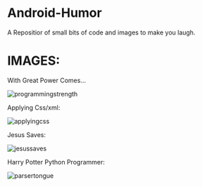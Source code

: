 # Android-Humor
A Repositior of small bits of code and images to make you laugh.

# IMAGES:

With Great Power Comes...

![programmingstrength](https://cloud.githubusercontent.com/assets/9339984/26617734/6258b704-459c-11e7-8377-5ee23eeb0d74.jpg)

Applying Css/xml:

![applyingcss](https://cloud.githubusercontent.com/assets/9339984/26617746/79906764-459c-11e7-98b3-046d953ce986.jpg)

Jesus Saves:

![jesussaves](https://cloud.githubusercontent.com/assets/9339984/26617753/7d9866c2-459c-11e7-94dd-ad5b51a8916a.jpg)

Harry Potter Python Programmer:

![parsertongue](https://cloud.githubusercontent.com/assets/9339984/26617767/8d8fc7e6-459c-11e7-92f5-5e97f5e59e8d.jpg)

